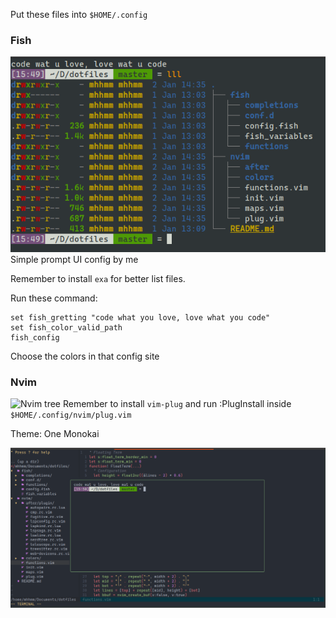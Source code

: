 Put these files into `$HOME/.config`

### Fish
![Fish shell](./.pics/fish.png)
Simple prompt UI config by me

Remember to install `exa` for better list files.

Run these command:
```
set fish_gretting "code what you love, love what you code"
set fish_color_valid_path
fish_config
```

Choose the colors in that config site


### Nvim
![Nvim tree](./.pics/nvimtree.png)
Remember to install `vim-plug` and run :PlugInstall inside `$HOME/.config/nvim/plug.vim`

Theme: One Monokai

![Nvim terminal](./.pics/nvim.png)


